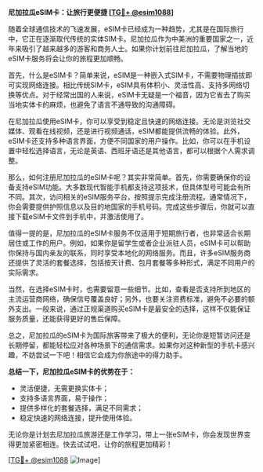 **尼加拉瓜eSIM卡：让旅行更便捷 [[TG💪+ @esim1088](https://t.me/s/esim1088)]**

随着全球通信技术的飞速发展，eSIM卡已经成为一种趋势，尤其是在国际旅行中，它正在逐渐取代传统的实体SIM卡。尼加拉瓜作为中美洲的重要国家之一，近年来吸引了越来越多的游客和商务人士。如果你计划前往尼加拉瓜，了解当地的eSIM卡服务将会让你的旅程更加顺畅。

首先，什么是eSIM卡？简单来说，eSIM是一种嵌入式SIM卡，不需要物理插拔即可实现网络连接。相比传统SIM卡，eSIM具有体积小、灵活性高、支持多网络切换等优点。对于经常出国的人来说，eSIM卡无疑是一个福音，因为它省去了购买当地实体卡的麻烦，也避免了语言不通导致的沟通障碍。

在尼加拉瓜使用eSIM卡，你可以享受到稳定且快速的网络连接。无论是浏览社交媒体、观看在线视频，还是进行视频通话，eSIM都能提供流畅的体验。此外，eSIM卡还支持多种语言界面，方便不同国家的用户操作。比如，你可以在手机设置中轻松选择语言，无论是英语、西班牙语还是其他语言，都可以根据个人需求调整。

那么，如何注册尼加拉瓜的eSIM卡呢？其实非常简单。首先，你需要确保你的设备支持eSIM功能。大多数现代智能手机都支持这项技术，但具体型号可能会有所不同。其次，访问相关的eSIM服务平台，按照提示完成注册流程。通常情况下，你会需要提供护照信息以及目的地国家的手机号码。完成这些步骤后，你就可以直接下载eSIM卡文件到手机中，并激活使用了。

值得一提的是，尼加拉瓜的eSIM卡服务不仅适用于短期旅行者，也非常适合长期居住或工作的用户。例如，如果你是留学生或者企业派驻人员，eSIM卡可以帮助你保持与国内亲友的联系，同时享受本地化的网络服务。而且，许多eSIM服务商还提供了灵活的套餐选择，包括按天计费、包月套餐等多种形式，满足不同用户的实际需求。

当然，在选择eSIM卡时，也需要留意一些细节。比如，查看是否支持所到地区的主流运营商网络，确保信号覆盖良好；另外，也要关注资费标准，避免不必要的额外支出。一般来说，通过正规渠道购买eSIM卡是最安全的选择，这样不仅能保证服务质量，还能获得更好的售后保障。

总之，尼加拉瓜的eSIM卡为国际旅客带来了极大的便利，无论你是短暂访问还是长期停留，都能轻松应对各种场景下的通信需求。如果你对这种新型的手机卡感兴趣，不妨尝试一下吧！相信它会成为你旅途中的得力助手。

**总结一下，尼加拉瓜eSIM卡的优势在于：**
- 灵活便捷，无需更换实体卡；
- 支持多语言界面，易于操作；
- 提供多样化的套餐选择，满足不同需求；
- 稳定快速的网络连接，提升使用体验。

无论你是计划去尼加拉瓜旅游还是工作学习，带上一张eSIM卡，你会发现世界变得更加紧密相连。快去试试吧，让你的旅程更加精彩！

[[TG💪+ @esim1088](https://t.me/s/esim1088) ![Image](https://i.postimg.cc/4NQfJmqS/Snipaste-2025-05-13-00-14-12.png)]